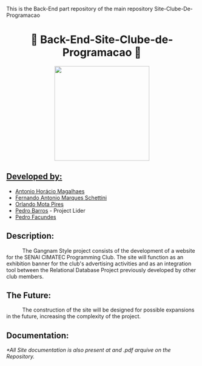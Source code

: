 This is the Back-End part repository of the main repository Site-Clube-De-Programacao

<h1 align="center">🦆 Back-End-Site-Clube-de-Programacao 🦆</h1>

<div align="center">
	<a href="https://github.com/ClubeProgramacaoSSA">
	<img height = "250em" src = "https://user-images.githubusercontent.com/80331486/174205946-fca931d0-ce3c-419c-9eec-2e6bddc4b1d6.png" />
</div>

## Developed by:
- [Antonio Horácio Magalhaes](https://github.com/antoniohoracio77)
- [Fernando Antonio Marques Schettini](https://github.com/FernandoSchett)
- [Orlando Mota Pires](https://github.com/orlandomotapires)
- [Pedro Barros](https://github.com/pedrobarros01) - Project Lider
- [Pedro Facundes](https://github.com/facundespedro)

## Description:

&emsp;&emsp;&emsp;The Gangnam Style project consists of the development of a website for the SENAI CIMATEC Programming Club. The site will function as an exhibition banner for the club's advertising activities and as an integration tool between the Relational Database Project previously developed by other club members.

## The Future:

&emsp;&emsp;&emsp;The construction of the site will be designed for possible expansions in the future, increasing the complexity of the project.

## Documentation:
<i>*All Site documentation is also present at and .pdf arquive on the Repository.</i>
